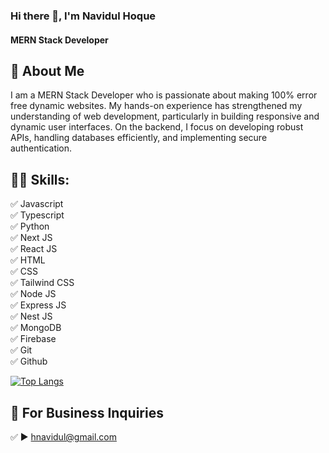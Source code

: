 ### Hi there 👋, I'm Navidul Hoque
#### MERN Stack Developer
## 🚀 About Me
I am a MERN Stack Developer who is passionate about making 100% error free dynamic websites. My hands-on experience has strengthened my understanding of web development, particularly in building responsive and dynamic user interfaces. On the backend, I focus on developing robust APIs, handling databases efficiently, and implementing secure authentication.

## 👨‍💻 Skills: 
✅ Javascript <br>
✅ Typescript <br>
✅ Python <br>
✅ Next JS <br> 
✅ React JS <br>
✅ HTML <br>
✅ CSS <br>
✅ Tailwind CSS <br>
✅ Node JS <br>
✅ Express JS <br>
✅ Nest JS <br>
✅ MongoDB <br>
✅ Firebase <br>
✅ Git <br>
✅ Github <br>

[![Top Langs](https://github-readme-stats.vercel.app/api/top-langs/?username=NavidulHoque)](https://github.com/anuraghazra/github-readme-stats)

<!--
## ☕ Connect with me!
[<img src='https://github.com/NavidulHoque/NavidulHoque/blob/main/img/facebook.png?raw=true' alt='facebook' height='40'>](https://www.facebook.com/https://www.facebook.com/hnavidul/)  [<img src='https://github.com/NavidulHoque/NavidulHoque/blob/main/img/instagram.png?raw=true' alt='instagram' height='40'>](https://www.instagram.com/https://www.instagram.com/navidulhoque//)  [<img src='https://github.com/NavidulHoque/NavidulHoque/blob/main/img/linkedin.png?raw=true' alt='linkedin' height='40'>](https://www.linkedin.com/in/https://www.linkedin.com/in/navidul-hoque-04b850267//) 
-->

## 📧 For Business Inquiries 
✅  ► hnavidul@gmail.com






